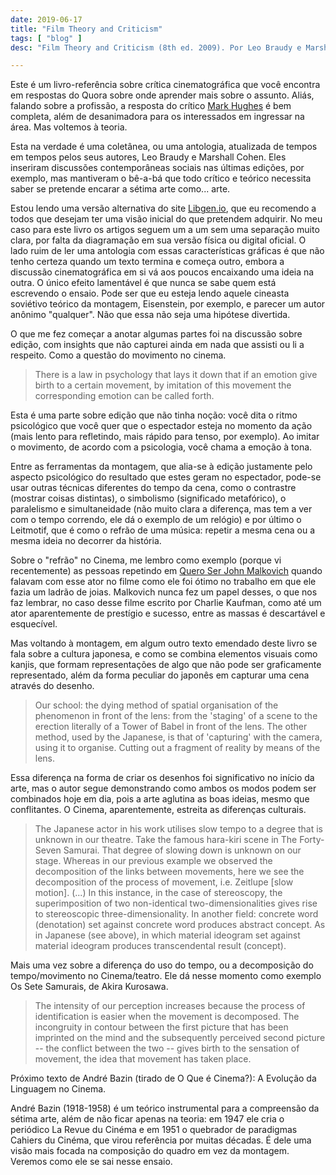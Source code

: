 ```yaml
---
date: 2019-06-17
title: "Film Theory and Criticism"
tags: [ "blog" ]
desc: "Film Theory and Criticism (8th ed. 2009). Por Leo Braudy e Marshall Cohen. Leitura iniciada em 2019-06-09."

---
```

Este é um livro-referência sobre crítica cinematográfica que você encontra em respostas do Quora sobre onde aprender mais sobre o assunto. Aliás, falando sobre a profissão, a resposta do crítico [Mark Hughes](https://www.quora.com/How-can-an-individual-become-a-film-critic) é bem completa, além de desanimadora para os interessados em ingressar na área. Mas voltemos à teoria.

Esta na verdade é uma coletânea, ou uma antologia, atualizada de tempos em tempos pelos seus autores, Leo Braudy e Marshall Cohen. Eles inseriram discussões contemporâneas sociais nas últimas edições, por exemplo, mas mantiveram o bê-a-bá que todo crítico e teórico necessita saber se pretende encarar a sétima arte como... arte.

Estou lendo uma versão alternativa do site [Libgen.io](http://libgen.io), que eu recomendo a todos que desejam ter uma visão inicial do que pretendem adquirir. No meu caso para este livro os artigos seguem um a um sem uma separação muito clara, por falta da diagramação em sua versão física ou digital oficial. O lado ruim de ler uma antologia com essas características gráficas é que não tenho certeza quando um texto termina e começa outro, embora a discussão cinematográfica em si vá aos poucos encaixando uma ideia na outra. O único efeito lamentável é que nunca se sabe quem está escrevendo o ensaio. Pode ser que eu esteja lendo aquele cineasta soviétivo teórico da montagem, Eisenstein, por exemplo, e parecer um autor anônimo "qualquer". Não que essa não seja uma hipótese divertida.

O que me fez começar a anotar algumas partes foi na discussão sobre edição, com insights que não capturei ainda em nada que assisti ou li a respeito. Como a questão do movimento no cinema.

> There is a law in psychology that lays it down that if an emotion give birth to a certain movement, by imitation of this movement the corresponding emotion can be called forth.

Esta é uma parte sobre edição que não tinha noção: você dita o ritmo psicológico que você quer que o espectador esteja no momento da ação (mais lento para refletindo, mais rápido para tenso, por exemplo). Ao imitar o movimento, de acordo com a psicologia, você chama a emoção à tona.

Entre as ferramentas da montagem, que alia-se à edição justamente pelo aspecto psicológico do resultado que estes geram no espectador, pode-se usar outras técnicas diferentes do tempo da cena, como o contrastre (mostrar coisas distintas), o simbolismo (significado metafórico), o paralelismo e simultaneidade (não muito clara a diferença, mas tem a ver com o tempo correndo, ele dá o exemplo de um relógio) e por último o Leitmotif, que é como o refrão de uma música: repetir a mesma cena ou a mesma ideia no decorrer da história.

Sobre o "refrão" no Cinema, me lembro como exemplo (porque vi recentemente) as pessoas repetindo em [Quero Ser John Malkovich](/movies/quero-ser-john-malkovich) quando falavam com esse ator no filme como ele foi ótimo no trabalho em que ele fazia um ladrão de joias. Malkovich nunca fez um papel desses, o que nos faz lembrar, no caso desse filme escrito por Charlie Kaufman, como até um ator aparentemente de prestígio e sucesso, entre as massas é descartável e esquecível.

Mas voltando à montagem, em algum outro texto emendado deste livro se fala sobre a cultura japonesa, e como se combina elementos visuais como kanjis, que formam representações de algo que não pode ser graficamente representado, além da forma peculiar do japonês em capturar uma cena através do desenho.

> Our school: the dying method of spatial organisation of the phenomenon in front of the lens: from the 'staging' of a scene to the erection literally of a Tower of Babel in front of the lens. The other method, used by the Japanese, is that of 'capturing' with the camera, using it to organise. Cutting out a fragment of reality by means of the lens.

Essa diferença na forma de criar os desenhos foi significativo no início da arte, mas o autor segue demonstrando como ambos os modos podem ser combinados hoje em dia, pois a arte aglutina as boas ideias, mesmo que conflitantes. O Cinema, aparentemente, estreita as diferenças culturais.

> The Japanese actor in his work utilises slow tempo to a degree that is unknown in our theatre. Take the famous hara-kiri scene in The Forty-Seven Samurai. That degree of slowing down is unknown on our stage. Whereas in our previous example we observed the decomposition of the links between movements, here we see the decomposition of the process of movement, i.e. Zeitlupe [slow motion].
> (...)
> In this instance, in the case of stereoscopy, the superimposition of two non-identical two-dimensionalities gives rise to stereoscopic three-dimensionality. In another field: concrete word (denotation) set against concrete word produces abstract concept. As in Japanese (see above), in which material ideogram set against material ideogram produces transcendental result (concept).

Mais uma vez sobre a diferença do uso do tempo, ou a decomposição do tempo/movimento no Cinema/teatro. Ele dá nesse momento como exemplo Os Sete Samurais, de Akira Kurosawa.

> The intensity of our perception increases because the process of identification is easier when the movement is decomposed.
> The incongruity in contour between the first picture that has been imprinted on the mind and the subsequently perceived second picture -- the conflict between the two -- gives birth to the sensation of movement, the idea that movement has taken place.

Próximo texto de André Bazin (tirado de O Que é Cinema?): A Evolução da Linguagem no Cinema.


André Bazin (1918-1958) é um teórico instrumental para a compreensão da sétima arte, além de não ficar apenas na teoria: em 1947 ele cria o periódico La Revue du Cinéma e em 1951 o quebrador de paradigmas Cahiers du Cinéma, que virou referência por muitas décadas. É dele uma visão mais focada na composição do quadro em vez da montagem. Veremos como ele se sai nesse ensaio.
